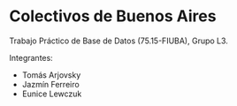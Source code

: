 # Colectivos de Buenos Aires

Trabajo Práctico de Base de Datos (75.15-FIUBA), Grupo L3.

Integrantes:

- Tomás Arjovsky
- Jazmín Ferreiro
- Eunice Lewczuk
